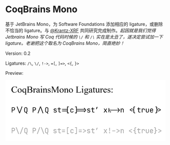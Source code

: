 # CoqBrains Mono

基于 JetBrains Mono，为 Software Foundations 添加相应的 ligature，或删除不恰当的 ligature。与 [@Krantz-XRF](https://github.com/Krantz-XRF) 共同研究完成制作。*起因就是我们觉得 Jetbrains Mono 写 Coq 代码时候的 `\/` 和 `/\` 实在是太丑了，遂决定尝试加一下 ligature。老谢把这个取名为 CoqBrains Mono，简直绝妙！*

Version: 0.2

Ligatures: `/\`, `\/`, `!->`, `=[`, `]=>`, `<{`, `}>`

Preview:

![](Assets/Coq/CoqFont.png)

